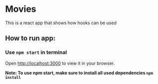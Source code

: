 # Movies
This is a react app that shows how hooks can be used

## How to run app:

### Use `npm start` in terminal
Open [http://localhost:3000](http://localhost:3000) to view it in your browser.

**Note: To use npm start, make sure to install all used dependencies `npm install`**

